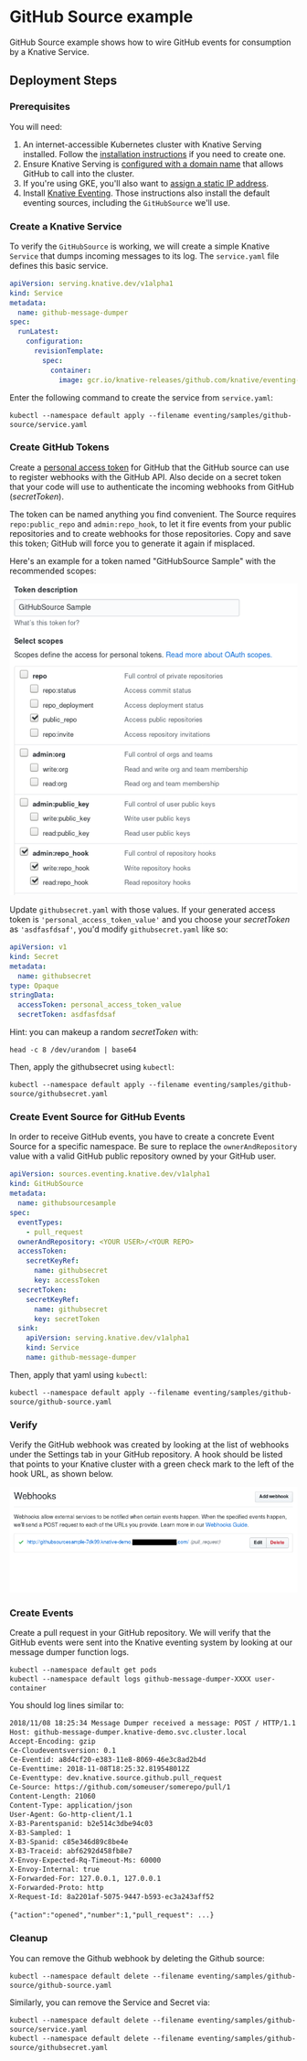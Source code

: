# GitHub Source example

GitHub Source example shows how to wire GitHub events for consumption by a
Knative Service.

## Deployment Steps

### Prerequisites

You will need:

1. An internet-accessible Kubernetes cluster with Knative Serving installed.
   Follow the
   [installation instructions](https://github.com/knative/docs/blob/master/install/README.md)
   if you need to create one.
1. Ensure Knative Serving is
   [configured with a domain name](https://github.com/knative/docs/blob/master/serving/using-a-custom-domain.md)
   that allows GitHub to call into the cluster.
1. If you're using GKE, you'll also want to
   [assign a static IP address](https://github.com/knative/docs/blob/master/serving/gke-assigning-static-ip-address.md).
1. Install
   [Knative Eventing](https://github.com/knative/docs/tree/master/eventing).
   Those instructions also install the default eventing sources, including the
   `GitHubSource` we'll use.

### Create a Knative Service

To verify the `GitHubSource` is working, we will create a simple Knative
`Service` that dumps incoming messages to its log. The `service.yaml` file
defines this basic service.

```yaml
apiVersion: serving.knative.dev/v1alpha1
kind: Service
metadata:
  name: github-message-dumper
spec:
  runLatest:
    configuration:
      revisionTemplate:
        spec:
          container:
            image: gcr.io/knative-releases/github.com/knative/eventing-sources/cmd/message_dumper@sha256:73a95b05b5b937544af7c514c3116479fa5b6acf7771604b313cfc1587bf0940
```

Enter the following command to create the service from `service.yaml`:

```shell
kubectl --namespace default apply --filename eventing/samples/github-source/service.yaml
```

### Create GitHub Tokens

Create a [personal access token](https://github.com/settings/tokens) for GitHub
that the GitHub source can use to register webhooks with the GitHub API. Also
decide on a secret token that your code will use to authenticate the incoming
webhooks from GitHub (_secretToken_).

The token can be named anything you find convenient. The Source requires
`repo:public_repo` and `admin:repo_hook`, to let it fire events from your public
repositories and to create webhooks for those repositories. Copy and save this
token; GitHub will force you to generate it again if misplaced.

Here's an example for a token named "GitHubSource Sample" with the recommended
scopes:

![GitHub UI](personal_access_token.png "GitHub personal access token screenshot")

Update `githubsecret.yaml` with those values. If your generated access token is
`'personal_access_token_value'` and you choose your _secretToken_ as
`'asdfasfdsaf'`, you'd modify `githubsecret.yaml` like so:

```yaml
apiVersion: v1
kind: Secret
metadata:
  name: githubsecret
type: Opaque
stringData:
  accessToken: personal_access_token_value
  secretToken: asdfasfdsaf
```

Hint: you can makeup a random _secretToken_ with:

```shell
head -c 8 /dev/urandom | base64
```

Then, apply the githubsecret using `kubectl`:

```shell
kubectl --namespace default apply --filename eventing/samples/github-source/githubsecret.yaml
```

### Create Event Source for GitHub Events

In order to receive GitHub events, you have to create a concrete Event Source
for a specific namespace. Be sure to replace the `ownerAndRepository` value with
a valid GitHub public repository owned by your GitHub user.

```yaml
apiVersion: sources.eventing.knative.dev/v1alpha1
kind: GitHubSource
metadata:
  name: githubsourcesample
spec:
  eventTypes:
    - pull_request
  ownerAndRepository: <YOUR USER>/<YOUR REPO>
  accessToken:
    secretKeyRef:
      name: githubsecret
      key: accessToken
  secretToken:
    secretKeyRef:
      name: githubsecret
      key: secretToken
  sink:
    apiVersion: serving.knative.dev/v1alpha1
    kind: Service
    name: github-message-dumper
```

Then, apply that yaml using `kubectl`:

```shell
kubectl --namespace default apply --filename eventing/samples/github-source/github-source.yaml
```

### Verify

Verify the GitHub webhook was created by looking at the list of webhooks under
the Settings tab in your GitHub repository. A hook should be listed that points
to your Knative cluster with a green check mark to the left of the hook URL, as
shown below.

![GitHub Webhook](webhook_created.png "GitHub webhook screenshot")

### Create Events

Create a pull request in your GitHub repository. We will verify that the GitHub
events were sent into the Knative eventing system by looking at our message
dumper function logs.

```shell
kubectl --namespace default get pods
kubectl --namespace default logs github-message-dumper-XXXX user-container
```

You should log lines similar to:

```
2018/11/08 18:25:34 Message Dumper received a message: POST / HTTP/1.1
Host: github-message-dumper.knative-demo.svc.cluster.local
Accept-Encoding: gzip
Ce-Cloudeventsversion: 0.1
Ce-Eventid: a8d4cf20-e383-11e8-8069-46e3c8ad2b4d
Ce-Eventtime: 2018-11-08T18:25:32.819548012Z
Ce-Eventtype: dev.knative.source.github.pull_request
Ce-Source: https://github.com/someuser/somerepo/pull/1
Content-Length: 21060
Content-Type: application/json
User-Agent: Go-http-client/1.1
X-B3-Parentspanid: b2e514c3dbe94c03
X-B3-Sampled: 1
X-B3-Spanid: c85e346d89c8be4e
X-B3-Traceid: abf6292d458fb8e7
X-Envoy-Expected-Rq-Timeout-Ms: 60000
X-Envoy-Internal: true
X-Forwarded-For: 127.0.0.1, 127.0.0.1
X-Forwarded-Proto: http
X-Request-Id: 8a2201af-5075-9447-b593-ec3a243aff52

{"action":"opened","number":1,"pull_request": ...}
```

### Cleanup

You can remove the Github webhook by deleting the Github source:

```shell
kubectl --namespace default delete --filename eventing/samples/github-source/github-source.yaml
```

Similarly, you can remove the Service and Secret via:

```shell
kubectl --namespace default delete --filename eventing/samples/github-source/service.yaml
kubectl --namespace default delete --filename eventing/samples/github-source/githubsecret.yaml

```
